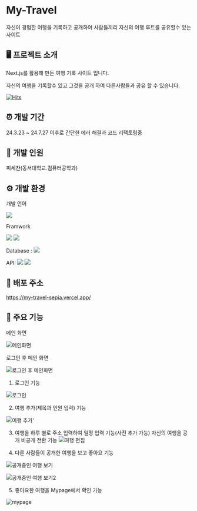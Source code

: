# My-Travel

자신이 경험한 여행을 기록하고 공개하여 사람들끼리 자신의 여행 루트를 공유할수 있는 사이트

## 🖥️ 프로젝트 소개

Next.js를 활용해 만든 여행 기록 사이트 입니다.

자신의 여행을 기록할수 있고 그것을 공개 하여 다른사람들과 공유 할 수 있습니다.

[![Hits](https://hits.seeyoufarm.com/api/count/incr/badge.svg?url=https%3A%2F%2Fgithub.com%2Fleaftha%2Fmy-travel&count_bg=%2379C83D&title_bg=%23555555&icon=&icon_color=%23E7E7E7&title=hits&edge_flat=false)](https://hits.seeyoufarm.com)

## ⏰ 개발 기간

24.3.23 ~ 24.7.27 이후로 간단한 에러 해결과 코드 리팩토링중

## 🧑 개발 인원

피세찬(동서대학교.컴퓨터공학과)

## ⚙️ 개발 환경

개발 언어

<p>
<img src="https://img.shields.io/badge/Javascript-F7DF1E?
          style=flat&logo=javascript&logoColor=white"/>
</p>
Framwork 
<p>
<img src="https://img.shields.io/badge/Next.js-000000?
          style=flat&logo=nextdotjs&logoColor=white"/>
<img src="https://img.shields.io/badge/React-61DAFB?
          style=flat&logo=react&logoColor=white"/>
</p>
Database :
<img src="https://img.shields.io/badge/MongoDB-47A248?
          style=flat&logo=mongodb&logoColor=white"/>

API:
<img src="https://img.shields.io/badge/Firebase-DD2C00?
          style=flat&logo=firebase&logoColor=white"/>
<img src="https://img.shields.io/badge/Google Maps-4285F4?
          style=flat&logo=googlemaps&logoColor=white"/>

## 🔗 배포 주소

https://my-travel-sepia.vercel.app/

## 📌 주요 기능

메인 화면

![메인화면](https://github.com/user-attachments/assets/26d7144f-9090-4df0-acec-da6d8d535064)

로그인 후 메인 화면

![로그인 후 메인화면](https://github.com/user-attachments/assets/6085d01f-5c41-4556-b050-522420edfef9)

1. 로그인 기능

![로그인](https://github.com/user-attachments/assets/00953b11-a744-4c6b-90ea-8b91c1ebc3cc)

2. 여행 추가(제목과 인원 입력) 기능

![여행 추가'](https://github.com/user-attachments/assets/9274b874-8df8-4f69-acf4-1cf13a7f6f13)

3. 여행을 하루 별로 주소 입력하여 일정 입력 기능(사진 추가 가능)
   자신의 여행을 공개 비공개 전환 기능
   ![여행 편집](https://github.com/user-attachments/assets/2df03531-e714-40a4-bf17-60279f954085)

4. 다른 사람들이 공개한 여행을 보고 좋아요 기능

![공개중인 여행 보기](https://github.com/user-attachments/assets/9a54bc80-fc2f-4f45-bfc7-88cff85b21d1)

![공개중인 여행 보기2](https://github.com/user-attachments/assets/3e5091ec-610e-4ba7-8de7-c2c525c3449e)

5. 좋아요한 여행을 Mypage에서 확인 가능

![mypage](https://github.com/user-attachments/assets/13e70eaa-26e2-4158-acb4-c32a964aeb9e)
